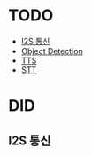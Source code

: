 # TODO
* [I2S 통신](#I2S-통신)
* [Object Detection](#Object-Detection)
* [TTS](#TTS)
* [STT](#STT)


# DID
## I2S 통신